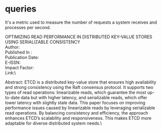 # queries
It's a metric used to measure the number of requests a system receives and processes per second.

OPTIMIZING READ PERFORMANCE IN DISTRIBUTED KEY-VALUE STORES USING SERIALIZABLE CONSISTENCY\
Author: \
Published In : \
Publication Date:\
E-ISSN:\
Impact Factor:\
Link:\

Abstract:
ETCD is a distributed key-value store that ensures high availability and strong consistency using the Raft consensus protocol. It supports two types of read operations: linearizable reads, which guarantee the most up-to-date data but with higher latency, and serializable reads, which offer lower latency with slightly stale data. This paper focuses on improving performance issues caused by linearizable reads by leveraging serializable read operations. By balancing consistency and efficiency, the approach enhances ETCD’s scalability and responsiveness. This makes ETCD more adaptable for diverse distributed system needs.\
